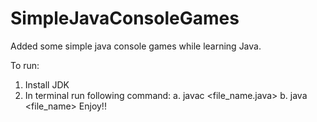 # SimpleJavaConsoleGames
Added some simple java console games while learning Java.

To run:
1. Install JDK
2. In terminal run following command:
    a. javac <file_name.java>
    b. java <file_name>
Enjoy!!
